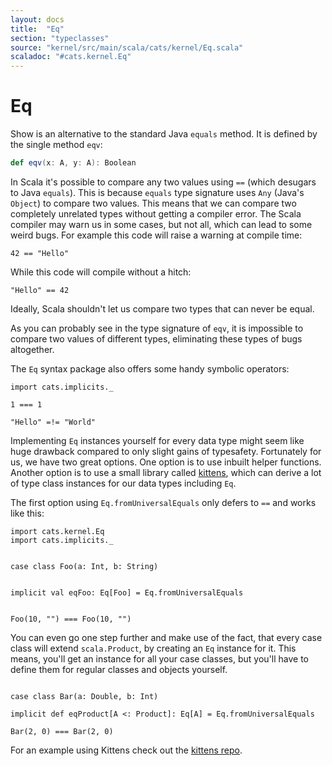 ```yaml
---
layout: docs
title:  "Eq"
section: "typeclasses"
source: "kernel/src/main/scala/cats/kernel/Eq.scala"
scaladoc: "#cats.kernel.Eq"
---
```


# Eq

Show is an alternative to the standard Java `equals` method.
It is defined by the single method `eqv`:

```scala
def eqv(x: A, y: A): Boolean
```

In Scala it's possible to compare any two values using `==` (which desugars to Java `equals`).
This is because `equals` type signature uses `Any` (Java's `Object`) to compare two values.
This means that we can compare two completely unrelated types without getting a compiler error.
The Scala compiler may warn us in some cases, but not all, which can lead to some weird bugs.
For example this code will raise a warning at compile time:


```tut:book:fail
42 == "Hello"
```

While this code will compile without a hitch:

```tut:book
"Hello" == 42
```

Ideally, Scala shouldn't let us compare two types that can never be equal.

As you can probably see in the type signature of `eqv`, it is impossible to compare two values of different types,
eliminating these types of bugs altogether.

The `Eq` syntax package also offers some handy symbolic operators:

```tut:book
import cats.implicits._

1 === 1

"Hello" =!= "World"
```

Implementing `Eq` instances yourself for every data type might seem like huge drawback compared to only slight gains of typesafety.
Fortunately for us, we have two great options. One option is to use inbuilt helper functions.
Another option is to use a small library called [kittens](https://github.com/milessabin/kittens), which can derive a lot of type class instances for our data types including `Eq`.

The first option using `Eq.fromUniversalEquals` only defers to `==` and works like this:

```tut:book
import cats.kernel.Eq
import cats.implicits._


case class Foo(a: Int, b: String)


implicit val eqFoo: Eq[Foo] = Eq.fromUniversalEquals


Foo(10, "") === Foo(10, "")
```

You can even go one step further and make use of the fact, that every case class will extend `scala.Product`, by creating an `Eq` instance for it.
This means, you'll get an instance for all your case classes, but you'll have to define them for regular classes and objects yourself.
```tut:book

case class Bar(a: Double, b: Int)

implicit def eqProduct[A <: Product]: Eq[A] = Eq.fromUniversalEquals

Bar(2, 0) === Bar(2, 0)
```


For an example using Kittens check out the [kittens repo](https://github.com/milessabin/kittens).
